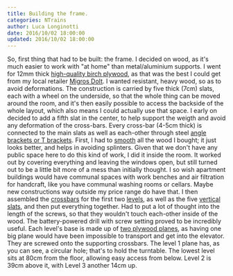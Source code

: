 ```yaml
---
title: Building the frame.
categories: NTrains
author: Luca Longinotti
date: 2016/10/02 18:00:00
updated: 2016/10/02 18:00:00
---
```

So, first thing that had to be built: the frame.
I decided on wood, as it's much easier to work with "at home" than metal/aluminium supports.
I went for 12mm thick [high-quality birch plywood][1], as that was the best I could get from my local
retailer [Migros DoIt][2]. I wanted resistant, heavy wood, so as to avoid deformations.
The construction is carried by five thick (7cm) slats, each with a wheel on the underside, so
that the whole thing can be moved around the room, and it's then easily possible to access the
backside of the whole layout, which also means I could actually use that space. I early on
decided to add a fifth slat in the center, to help support the weigth and avoid any deformation
of the cross-bars. Every cross-bar (4-5cm thick) is connected to the main slats as well as
each-other through steel [angle brackets or T brackets][3].
First, I had to [smooth][4] all the wood I bought; it just looks better, and helps in avoiding
splinters. Given that we don't have any public space here to do this kind of work, I did it
inside the room. It worked out by covering everything and leaving the windows open, but still
turned out to be a little bit more of a mess than initially thought. I so wish apartment buildings
would have communal spaces with work benches and air filtration for handcraft, like you have
communal washing rooms or cellars. Maybe new constructions way outside my price range do have that.
I then assembled the [crossbars][5] for the first two [levels][6], as well as the five [vertical slats][7],
and then put everything together. Had to put a lot of thought into the length of the screws, so
that they wouldn't touch each-other inside of the wood. The battery-powered drill with screw
setting proved to be incredibly useful.
Each level's base is made up of [two plywood planes][8], as having one big plane would have
been impossible to transport and get into the elevator. They are screwed onto the supporting
crossbars. The level 1 plane has, as you can see, a circular hole; that's to hold the turntable.
The lowest level sits at 80cm from the floor, allowing easy access from below. Level 2 is 39cm
above it, with Level 3 another 14cm up.

[1]: https://drive.google.com/open?id=0ByFrW1EWTRxlNHpZVjYwQ0RoRTQ "Wood"
[2]: http://www.doitgarden.ch/de/cms/frontpage "Migros DoIt"
[3]: https://drive.google.com/open?id=0ByFrW1EWTRxlbGR2LW1rLWRzaFk "Brackets"
[4]: https://drive.google.com/open?id=0ByFrW1EWTRxlUFprMjFFTnBnbWs "Smoothing"
[5]: https://drive.google.com/open?id=0ByFrW1EWTRxlT1dWOUZyaGRWSXM "Level 1 crossbars"
[6]: https://drive.google.com/open?id=0ByFrW1EWTRxlRHJwUnRka3lQQ0E "Level 2 crossbars"
[7]: https://drive.google.com/open?id=0ByFrW1EWTRxlcHQ5R0FUdlpubDQ "Vertical slats"
[8]: https://drive.google.com/open?id=0ByFrW1EWTRxleHY4SXAxS1FKdmc "Planes Together"
[9]: https://drive.google.com/open?id=0ByFrW1EWTRxleFh5M2x2Qi1WbGc "Finished Frame"
